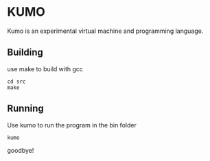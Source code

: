 KUMO
====

Kumo is an experimental virtual machine and programming language.


Building
--------

use make to build with gcc

```
cd src
make
```

Running
-------
Use kumo to run the program in the bin folder

```
kumo
```

goodbye!
